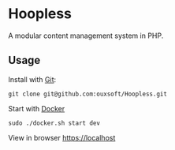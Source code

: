 # Hoopless 
A modular content management system in PHP.

## Usage

Install with [Git](https://git-scm.com/):
```shell script
git clone git@github.com:ouxsoft/Hoopless.git
```

Start with [Docker](https://docs.docker.com/get-docker/)
```shell script
sudo ./docker.sh start dev
```

View in browser [https://localhost](https://localhost)
